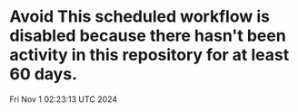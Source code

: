 # Avoid This scheduled workflow is disabled because there hasn't been activity in this repository for at least 60 days.
Fri Nov  1 02:23:13 UTC 2024
